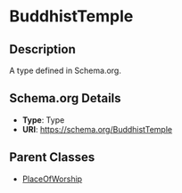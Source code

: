 # BuddhistTemple

## Description
A type defined in Schema.org.

## Schema.org Details
- **Type**: Type
- **URI**: https://schema.org/BuddhistTemple

## Parent Classes
- [PlaceOfWorship](../PlaceOfWorship.md)


